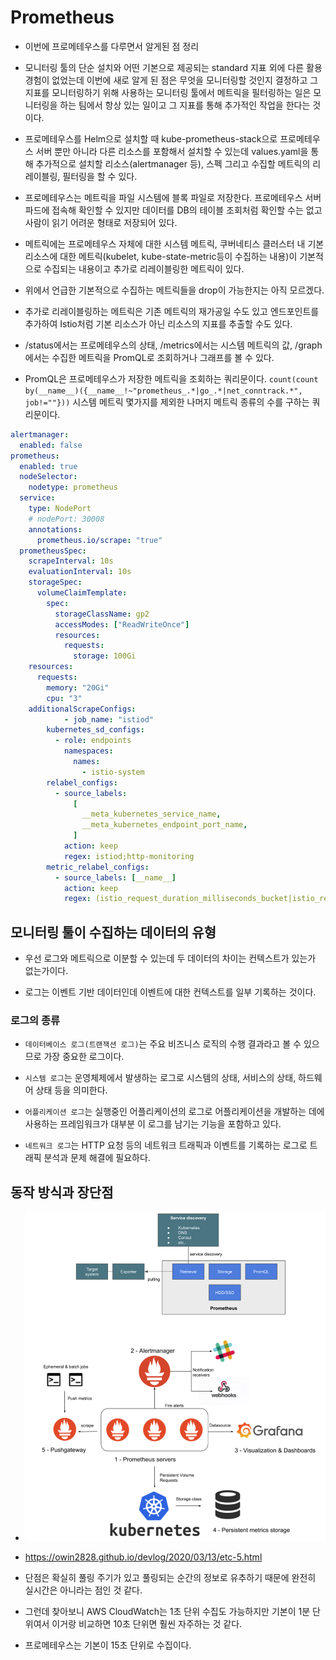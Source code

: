 # Prometheus

- 이번에 프로메테우스를 다루면서 알게된 점 정리

- 모니터링 툴의 단순 설치와 어떤 기본으로 제공되는 standard 지표 외에 다른 활용 경험이 없었는데 이번에 새로 알게 된 점은 무엇을 모니터링할 것인지 결정하고 그 지표를 모니터링하기 위해 사용하는 모니터링 툴에서 메트릭을 필터링하는 일은 모니터링을 하는 팀에서 항상 있는 일이고 그 지표를 통해 추가적인 작업을 한다는 것이다.

- 프로메테우스를 Helm으로 설치할 때 kube-prometheus-stack으로 프로메테우스 서버 뿐만 아니라 다른 리소스를 포함해서 설치할 수 있는데 values.yaml을 통해 추가적으로 설치할 리소스(alertmanager 등), 스펙 그리고 수집할 메트릭의 리레이블링, 필터링을 할 수 있다.

- 프로메테우스는 메트릭을 파일 시스템에 블록 파일로 저장한다. 프로메테우스 서버 파드에 접속해 확인할 수 있지만 데이터를 DB의 테이블 조회처럼 확인할 수는 없고 사람이 읽기 어려운 형태로 저장되어 있다.

- 메트릭에는 프로메테우스 자체에 대한 시스템 메트릭, 쿠버네티스 클러스터 내 기본 리소스에 대한 메트릭(kubelet, kube-state-metric등이 수집하는 내용)이 기본적으로 수집되는 내용이고 추가로 리레이블링한 메트릭이 있다.

- 위에서 언급한 기본적으로 수집하는 메트릭들을 drop이 가능한지는 아직 모르겠다.

- 추가로 리레이블링하는 메트릭은 기존 메트릭의 재가공일 수도 있고 엔드포인트를 추가하여 Istio처럼 기본 리소스가 아닌 리소스의 지표를 추출할 수도 있다.

- /status에서는 프로메테우스의 상태, /metrics에서는 시스템 메트릭의 값, /graph에서는 수집한 메트릭을 PromQL로 조회하거나 그래프를 볼 수 있다.

- PromQL은 프로메테우스가 저장한 메트릭을 조회하는 쿼리문이다. `count(count by(__name__)({__name__!~"prometheus_.*|go_.*|net_conntrack.*", job!=""}))` 시스템 메트릭 몇가지를 제외한 나머지 메트릭 종류의 수를 구하는 쿼리문이다.

```yaml
alertmanager:
  enabled: false
prometheus:
  enabled: true
  nodeSelector:
    nodetype: prometheus
  service:
    type: NodePort
    # nodePort: 30008
    annotations:
      prometheus.io/scrape: "true"
  prometheusSpec:
    scrapeInterval: 10s
    evaluationInterval: 10s
    storageSpec:
      volumeClaimTemplate:
        spec:
          storageClassName: gp2
          accessModes: ["ReadWriteOnce"]
          resources:
            requests:
              storage: 100Gi
    resources:
      requests:
        memory: "20Gi"
        cpu: "3"
    additionalScrapeConfigs:
            - job_name: "istiod"
        kubernetes_sd_configs:
          - role: endpoints
            namespaces:
              names:
                - istio-system
        relabel_configs:
          - source_labels:
              [
                __meta_kubernetes_service_name,
                __meta_kubernetes_endpoint_port_name,
              ]
            action: keep
            regex: istiod;http-monitoring
        metric_relabel_configs:
          - source_labels: [__name__]
            action: keep
            regex: (istio_request_duration_milliseconds_bucket|istio_requests_total)
```

## 모니터링 툴이 수집하는 데이터의 유형

- 우선 로그와 메트릭으로 이분할 수 있는데 두 데이터의 차이는 컨텍스트가 있는가 없는가이다.

- 로그는 이벤트 기반 데이터인데 이벤트에 대한 컨텍스트를 일부 기록하는 것이다.

### 로그의 종류

- `데이터베이스 로그(트랜잭션 로그)`는 주요 비즈니스 로직의 수행 결과라고 볼 수 있으므로 가장 중요한 로그이다.

- `시스템 로그`는 운영체제에서 발생하는 로그로 시스템의 상태, 서비스의 상태, 하드웨어 상태 등을 의미한다.

- `어플리케이션 로그`는 실행중인 어플리케이션의 로그로 어플리케이션을 개발하는 데에 사용하는 프레임워크가 대부분 이 로그를 남기는 기능을 포함하고 있다.

- `네트워크 로그`는 HTTP 요청 등의 네트워크 트래픽과 이벤트를 기록하는 로그로 트래픽 분석과 문제 해결에 필요하다.

## 동작 방식과 장단점

- ![image](./img/prometheus.png)

- https://owin2828.github.io/devlog/2020/03/13/etc-5.html

- 단점은 확실히 풀링 주기가 있고 풀링되는 순간의 정보로 유추하기 때문에 완전히 실시간은 아니라는 점인 것 같다.

- 그런데 찾아보니 AWS CloudWatch는 1초 단위 수집도 가능하지만 기본이 1분 단위여서 이거랑 비교하면 10초 단위면 훨씬 자주하는 것 같다.

- 프로메테우스는 기본이 15초 단위로 수집이다.
